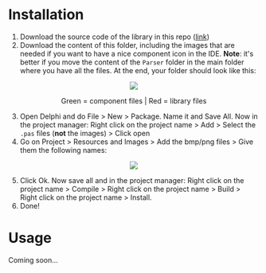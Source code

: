 # Installation

 1. Download the source code of the library in this repo ([link](https://github.com/albertodev01/TEquations/tree/master/Delphi/Source))
 2. Download the content of this folder, including the images that are needed if you want to have a nice component icon in the IDE. **Note**: it's better if you move the content of the `Parser` folder in the main folder where you have all the files. At the end, your folder should look like this:
 
 <p align="center"><img src="https://github.com/albertodev01/TEquations/blob/master/Delphi/Component/NonVisual/github_images/filelist.png" /></p>
 <p align="center">Green = component files | Red = library files</p>
 
 3. Open Delphi and do File > New > Package. Name it and Save All. Now in the project manager: Right click on the project name > Add > Select the `.pas` files (**not** the images) > Click open
 4. Go on Project > Resources and Images > Add the bmp/png files > Give them the following names:
 
 <p align="center"><img src="https://github.com/albertodev01/TEquations/blob/master/Delphi/Component/NonVisual/github_images/pmanager.png" /></p>
 
 5. Click Ok. Now save all and in the project manager: Right click on the project name > Compile > Right click on the project name > Build > Right click on the project name > Install.
 6. Done!

# Usage

Coming soon...
